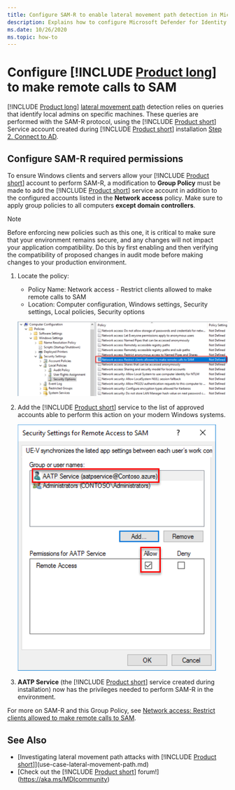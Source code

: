 ```yaml
---
title: Configure SAM-R to enable lateral movement path detection in Microsoft Defender for Identity
description: Explains how to configure Microsoft Defender for Identity to make remote calls to SAM
ms.date: 10/26/2020
ms.topic: how-to
---
```


# Configure [!INCLUDE [Product long](includes/product-long.md)] to make remote calls to SAM

[!INCLUDE [Product long](includes/product-long.md)] [lateral movement path](use-case-lateral-movement-path.md) detection relies on queries that identify local admins on specific machines. These queries are performed with the SAM-R protocol, using the [!INCLUDE [Product short](includes/product-short.md)] Service account created during [!INCLUDE [Product short](includes/product-short.md)] installation  [Step 2. Connect to AD](install-step2.md).

## Configure SAM-R required permissions

To ensure Windows clients and servers allow your [!INCLUDE [Product short](includes/product-short.md)] account to perform SAM-R, a modification to **Group Policy** must be made to add the [!INCLUDE [Product short](includes/product-short.md)] service account in addition to the configured accounts listed in the **Network access** policy. Make sure to apply group policies to all computers **except domain controllers**.

> [!Note]
> Before enforcing new policies such as this one, it is critical to make sure that your environment remains secure, and any changes will not impact your application compatibility. Do this by first enabling and then verifying the compatibility of proposed changes in audit mode before making changes to your production environment.

1. Locate the policy:

   - Policy Name: Network access - Restrict clients allowed to make remote calls to SAM
   - Location: Computer configuration, Windows settings, Security settings, Local policies, Security options

    ![Locate the policy](media/samr-policy-location.png)

1. Add the [!INCLUDE [Product short](includes/product-short.md)] service to the list of approved accounts able to perform this action on your modern Windows systems.

    ![Add the service](media/samr-add-service.png)

3. **AATP Service** (the [!INCLUDE [Product short](includes/product-short.md)] service created during installation) now has the privileges needed to perform SAM-R in the environment.

For more on SAM-R and this Group Policy, see [Network access: Restrict clients allowed to make remote calls to SAM](/windows/security/threat-protection/security-policy-settings/network-access-restrict-clients-allowed-to-make-remote-sam-calls).

## See Also

- [Investigating lateral movement path attacks with [!INCLUDE [Product short](includes/product-short.md)]](use-case-lateral-movement-path.md)
- [Check out the [!INCLUDE [Product short](includes/product-short.md)] forum!](https://aka.ms/MDIcommunity)
